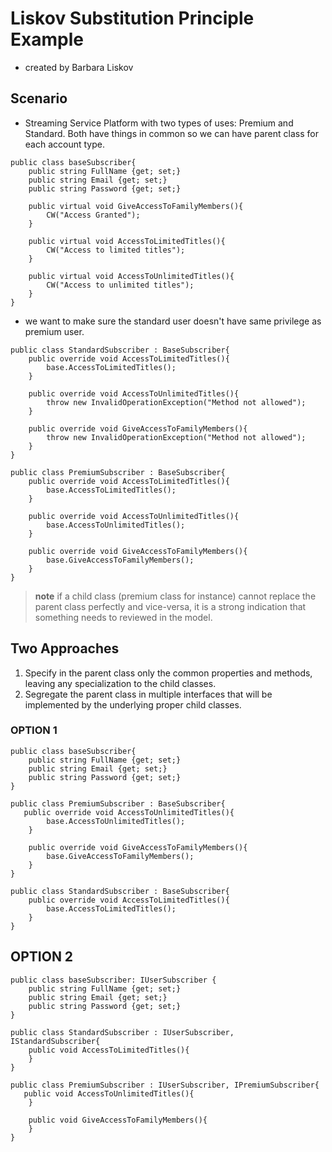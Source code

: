 # Liskov Substitution Principle Example 
* created by Barbara Liskov

## Scenario
* Streaming Service Platform with two types of uses: Premium and Standard. Both have things in common so we can have parent class for each account type. 
```
public class baseSubscriber{
    public string FullName {get; set;}
    public string Email {get; set;}
    public string Password {get; set;}

    public virtual void GiveAccessToFamilyMembers(){
        CW("Access Granted");
    }

    public virtual void AccessToLimitedTitles(){
        CW("Access to limited titles");
    }

    public virtual void AccessToUnlimitedTitles(){
        CW("Access to unlimited titles");
    }
}
```

* we want to make sure the standard user doesn't have same privilege as premium user.

```
public class StandardSubscriber : BaseSubscriber{
    public override void AccessToLimitedTitles(){
        base.AccessToLimitedTitles();
    }

    public override void AccessToUnlimitedTitles(){
        throw new InvalidOperationException("Method not allowed");
    }

    public override void GiveAccessToFamilyMembers(){
        throw new InvalidOperationException("Method not allowed");
    }
}

public class PremiumSubscriber : BaseSubscriber{
    public override void AccessToLimitedTitles(){
        base.AccessToLimitedTitles();
    }

    public override void AccessToUnlimitedTitles(){
        base.AccessToUnlimitedTitles();
    }

    public override void GiveAccessToFamilyMembers(){
        base.GiveAccessToFamilyMembers();
    }
}

```

> **note**  if a child class (premium class for instance) cannot replace the parent class perfectly and vice-versa, it is a strong indication that something needs to reviewed in the model.

## Two Approaches 
1. Specify in the parent class only the common properties and methods, leaving any specialization to the child classes. 
2. Segregate the parent class in multiple interfaces that will be implemented by the underlying proper child classes. 

### OPTION 1
```
public class baseSubscriber{
    public string FullName {get; set;}
    public string Email {get; set;}
    public string Password {get; set;}
}

public class PremiumSubscriber : BaseSubscriber{
   public override void AccessToUnlimitedTitles(){
        base.AccessToUnlimitedTitles();
    }

    public override void GiveAccessToFamilyMembers(){
        base.GiveAccessToFamilyMembers();
    }
}

public class StandardSubscriber : BaseSubscriber{
    public override void AccessToLimitedTitles(){
        base.AccessToLimitedTitles();
    }
}

```

## OPTION 2 
```
public class baseSubscriber: IUserSubscriber {
    public string FullName {get; set;}
    public string Email {get; set;}
    public string Password {get; set;}
}

public class StandardSubscriber : IUserSubscriber, IStandardSubscriber{
    public void AccessToLimitedTitles(){
    }
}

public class PremiumSubscriber : IUserSubscriber, IPremiumSubscriber{
   public void AccessToUnlimitedTitles(){
    }

    public void GiveAccessToFamilyMembers(){
    }
}
```

